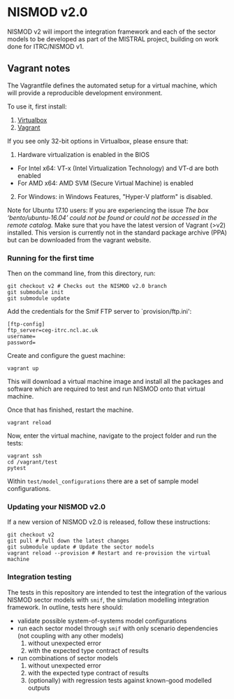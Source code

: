 # NISMOD v2.0

NISMOD v2 will import the integration framework and each of the sector models
to be developed as part of the MISTRAL project, building on work done for
ITRC/NISMOD v1.

## Vagrant notes

The Vagrantfile defines the automated setup for a virtual machine, which will
provide a reproducible development environment.

To use it, first install:

1. [Virtualbox](www.virtualbox.org)
1. [Vagrant](vagrantup.com)

If you see only 32-bit options in Virtualbox, please ensure that:
1. Hardware virtualization is enabled in the BIOS
  - For Intel x64: VT-x (Intel Virtualization Technology) and VT-d are both enabled
  - For AMD x64: AMD SVM (Secure Virtual Machine) is enabled
2. For Windows: in Windows Features, "Hyper-V platform" is disabled.

Note for Ubuntu 17.10 users: If you are experiencing the issue *The box
‘bento/ubuntu-16.04’ could not be found or could not be accessed in the remote
catalog.* Make sure that you have the latest version of Vagrant (>v2) installed.
This version is currently not in the standard package archive (PPA) but can be
downloaded from the vagrant website.


### Running for the first time

Then on the command line, from this directory, run:

    git checkout v2 # Checks out the NISMOD v2.0 branch
    git submodule init
    git submodule update

Add the credentials for the Smif FTP server to `provision/ftp.ini':

```
[ftp-config]
ftp_server=ceg-itrc.ncl.ac.uk
username=
password=
```

Create and configure the guest machine:

    vagrant up

This will download a virtual machine image and install all the packages and
software which are required to test and run NISMOD onto that virtual machine.

Once that has finished, restart the machine.

    vagrant reload

Now, enter the virtual machine, navigate to the project folder
and run the tests:

    vagrant ssh
    cd /vagrant/test
    pytest

Within `test/model_configurations` there are a set of sample model
configurations.

### Updating your NISMOD v2.0

If a new version of NISMOD v2.0 is released, follow these instructions:

    git checkout v2
    git pull # Pull down the latest changes
    git submodule update # Update the sector models
    vagrant reload --provision # Restart and re-provision the virtual machine


### Integration testing

The tests in this repository are intended to test the integration of the various
NISMOD sector models with `smif`, the simulation modelling integration
framework. In outline, tests here should:

- validate possible system-of-systems model configurations
- run each sector model through `smif` with only scenario dependencies (not
  coupling with any other models)
    1. without unexpected error
    1. with the expected type contract of results
- run combinations of sector models
    1. without unexpected error
    1. with the expected type contract of results
    1. (optionally) with regression tests against known-good modelled outputs
